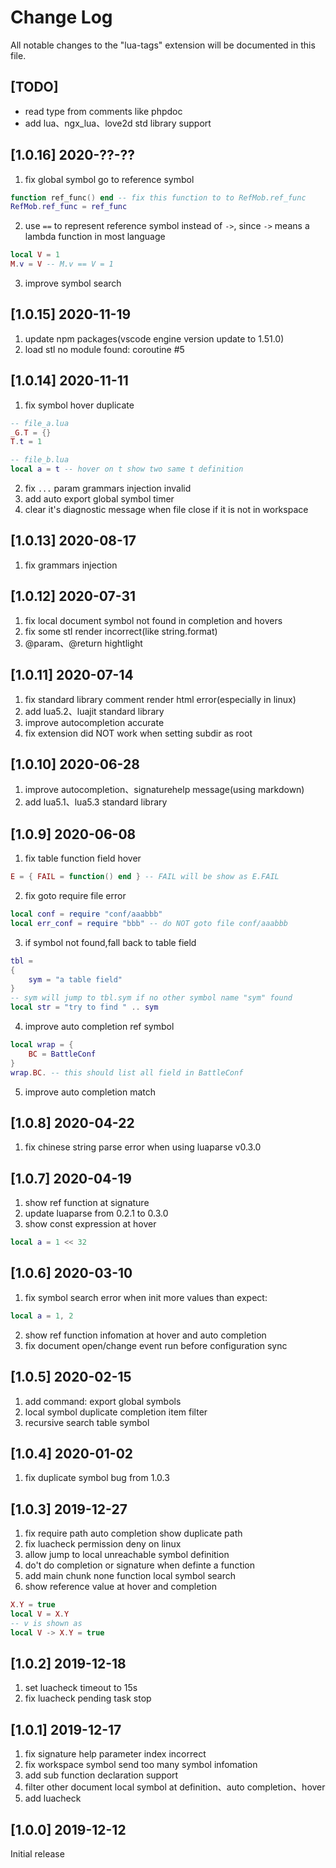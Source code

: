 # Change Log

All notable changes to the "lua-tags" extension will be documented in this file.

## [TODO]
* read type from comments like phpdoc
* add lua、ngx_lua、love2d std library support

## [1.0.16] 2020-??-??
1. fix global symbol go to reference symbol
```lua
function ref_func() end -- fix this function to to RefMob.ref_func
RefMob.ref_func = ref_func
```

2. use `==` to represent reference symbol instead of `->`, since `->` means a lambda function in most language
```lua
local V = 1
M.v = V -- M.v == V = 1
```

3. improve symbol search

## [1.0.15] 2020-11-19
1. update npm packages(vscode engine version update to 1.51.0)
2. load stl no module found: coroutine #5

## [1.0.14] 2020-11-11
1. fix symbol hover duplicate
```lua
-- file_a.lua
_G.T = {}
T.t = 1

-- file_b.lua
local a = t -- hover on t show two same t definition
```

2. fix `...` param grammars injection invalid
3. add auto export global symbol timer
4. clear it's diagnostic message when file close if it is not in workspace

## [1.0.13] 2020-08-17
1. fix grammars injection

## [1.0.12] 2020-07-31
1. fix local document symbol not found in completion and hovers
2. fix some stl render incorrect(like string.format)
3. @param、@return hightlight

## [1.0.11] 2020-07-14
1. fix standard library comment render html error(especially in linux)
2. add lua5.2、luajit standard library
3. improve autocompletion accurate
4. fix extension did NOT work when setting subdir as root

## [1.0.10] 2020-06-28
1. improve autocompletion、signaturehelp message(using markdown)
2. add lua5.1、lua5.3 standard library

## [1.0.9] 2020-06-08
1. fix table function field hover
```lua
E = { FAIL = function() end } -- FAIL will be show as E.FAIL
```
2. fix goto require file error
```lua
local conf = require "conf/aaabbb"
local err_conf = require "bbb" -- do NOT goto file conf/aaabbb
```
3. if symbol not found,fall back to table field
```lua
tbl = 
{
    sym = "a table field"
}
-- sym will jump to tbl.sym if no other symbol name "sym" found
local str = "try to find " .. sym
```
4. improve auto completion ref symbol
```lua
local wrap = {
    BC = BattleConf
}
wrap.BC. -- this should list all field in BattleConf
```
5. improve auto completion match

## [1.0.8] 2020-04-22
1. fix chinese string parse error when using luaparse v0.3.0

## [1.0.7] 2020-04-19
1. show ref function at signature
2. update luaparse from 0.2.1 to 0.3.0
3. show const expression at hover
```lua
local a = 1 << 32
```

## [1.0.6] 2020-03-10
1. fix symbol search error when init more values than expect:
```lua
local a = 1, 2
```
2. show ref function infomation at hover and auto completion
3. fix document open/change event run before configuration sync

## [1.0.5] 2020-02-15
1. add command: export global symbols
2. local symbol duplicate completion item filter
3. recursive search table symbol

## [1.0.4] 2020-01-02
1. fix duplicate symbol bug from 1.0.3

## [1.0.3] 2019-12-27
1. fix require path auto completion show duplicate path
2. fix luacheck permission deny on linux
3. allow jump to local unreachable symbol definition
4. do't do completion or signature when definte a function
5. add main chunk none function local symbol search
6. show reference value at hover and completion
```lua
X.Y = true
local V = X.Y
-- v is shown as
local V -> X.Y = true
```

## [1.0.2] 2019-12-18
1. set luacheck timeout to 15s
2. fix luacheck pending task stop

## [1.0.1] 2019-12-17
1. fix signature help parameter index incorrect
2. fix workspace symbol send too many symbol infomation
3. add sub function declaration support
4. filter other document local symbol at definition、auto completion、hover
5. add luacheck

## [1.0.0] 2019-12-12

Initial release
